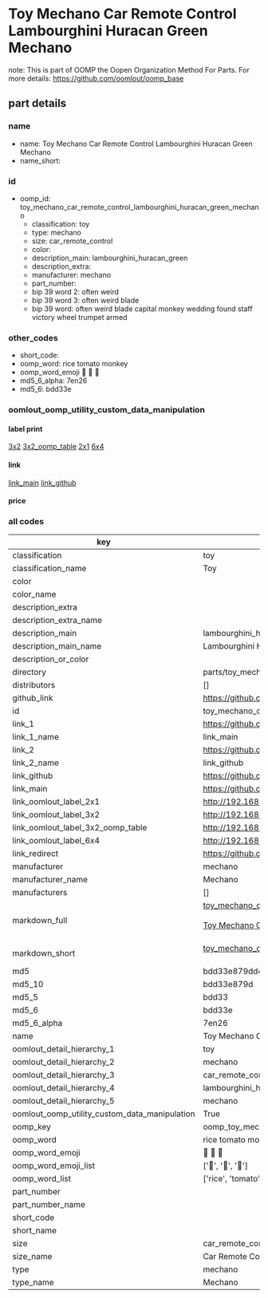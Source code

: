 # Toy Mechano Car Remote Control Lambourghini Huracan Green Mechano  

note: This is part of OOMP the Oopen Organization Method For Parts. For more details: https://github.com/oomlout/oomp_base

##  part details
  







### name
* name: Toy Mechano Car Remote Control Lambourghini Huracan Green Mechano
* name_short: 
### id
* oomp_id: toy_mechano_car_remote_control_lambourghini_huracan_green_mechano
  * classification: toy
  * type: mechano
  * size: car_remote_control
  * color: 
  * description_main: lambourghini_huracan_green
  * description_extra: 
  * manufacturer: mechano
  * part_number: 
  * bip 39 word 2: often weird
  * bip 39 word 3: often weird blade
  * bip 39 word: often weird blade capital monkey wedding found staff victory wheel trumpet armed

### other_codes
* short_code: 
* oomp_word: rice tomato monkey
* oomp_word_emoji :rice: :tomato: :monkey:
* md5_6_alpha: 7en26
* md5_6: bdd33e






### oomlout_oomp_utility_custom_data_manipulation
#### label print
[3x2](http://192.168.1.245:1112/?label=oomp%207en26)
[3x2_oomp_table](http://192.168.1.108:1112/?label=oomp%207en26)
[2x1](http://192.168.1.242:1112/?label=oomp%207en26)
[6x4](http://192.168.1.55:1112/?label=oomp%207en26)    

#### link

[link_main](https://github.com/oomlout/oomlout_oomp_version_1_messy/tree/main/parts/toy_mechano_car_remote_control_lambourghini_huracan_green_mechano) [link_github](https://github.com/oomlout/oomlout_oomp_version_1_messy/tree/main/parts/toy_mechano_car_remote_control_lambourghini_huracan_green_mechano)                             

#### price







### all codes 
| key | value |  
| --- | --- |  
| classification | toy |  
| classification_name | Toy |  
| color |  |  
| color_name |  |  
| description_extra |  |  
| description_extra_name |  |  
| description_main | lambourghini_huracan_green |  
| description_main_name | Lambourghini Huracan Green |  
| description_or_color |   |  
| directory | parts/toy_mechano_car_remote_control_lambourghini_huracan_green_mechano |  
| distributors | [] |  
| github_link | https://github.com/oomlout/oomlout_oomp_part_src/tree/main/parts/toy_mechano_car_remote_control_lambourghini_huracan_green_mechano |  
| id | toy_mechano_car_remote_control_lambourghini_huracan_green_mechano |  
| link_1 | https://github.com/oomlout/oomlout_oomp_version_1_messy/tree/main/parts/toy_mechano_car_remote_control_lambourghini_huracan_green_mechano |  
| link_1_name | link_main |  
| link_2 | https://github.com/oomlout/oomlout_oomp_version_1_messy/tree/main/parts/toy_mechano_car_remote_control_lambourghini_huracan_green_mechano |  
| link_2_name | link_github |  
| link_github | https://github.com/oomlout/oomlout_oomp_version_1_messy/tree/main/parts/toy_mechano_car_remote_control_lambourghini_huracan_green_mechano |  
| link_main | https://github.com/oomlout/oomlout_oomp_version_1_messy/tree/main/parts/toy_mechano_car_remote_control_lambourghini_huracan_green_mechano |  
| link_oomlout_label_2x1 | http://192.168.1.242:1112/?label=oomp%207en26 |  
| link_oomlout_label_3x2 | http://192.168.1.245:1112/?label=oomp%207en26 |  
| link_oomlout_label_3x2_oomp_table | http://192.168.1.108:1112/?label=oomp%207en26 |  
| link_oomlout_label_6x4 | http://192.168.1.55:1112/?label=oomp%207en26 |  
| link_redirect | https://github.com/oomlout/oomlout_oomp_version_1_messy/tree/main/parts/toy_mechano_car_remote_control_lambourghini_huracan_green_mechano |  
| manufacturer | mechano |  
| manufacturer_name | Mechano |  
| manufacturers | [] |  
| markdown_full | [toy_mechano_car_remote_control_lambourghini_huracan_green_mechano](none)<br>[](none)<br>[Toy Mechano Car Remote Control Lambourghini Huracan Green Mechano](none)<br><br> |  
| markdown_short | [toy_mechano_car_remote_control_lambourghini_huracan_green_mechano](none)<br><br> |  
| md5 | bdd33e879dd40b87e3c792202e3e4ccd |  
| md5_10 | bdd33e879d |  
| md5_5 | bdd33 |  
| md5_6 | bdd33e |  
| md5_6_alpha | 7en26 |  
| name | Toy Mechano Car Remote Control Lambourghini Huracan Green Mechano |  
| oomlout_detail_hierarchy_1 | toy |  
| oomlout_detail_hierarchy_2 | mechano |  
| oomlout_detail_hierarchy_3 | car_remote_control |  
| oomlout_detail_hierarchy_4 | lambourghini_huracan_green |  
| oomlout_detail_hierarchy_5 | mechano |  
| oomlout_oomp_utility_custom_data_manipulation | True |  
| oomp_key | oomp_toy_mechano_car_remote_control_lambourghini_huracan_green_mechano |  
| oomp_word | rice tomato monkey |  
| oomp_word_emoji | :rice: :tomato: :monkey: |  
| oomp_word_emoji_list | [':rice:', ':tomato:', ':monkey:'] |  
| oomp_word_list | ['rice', 'tomato', 'monkey'] |  
| part_number |  |  
| part_number_name |  |  
| short_code |  |  
| short_name |  |  
| size | car_remote_control |  
| size_name | Car Remote Control |  
| type | mechano |  
| type_name | Mechano |  
